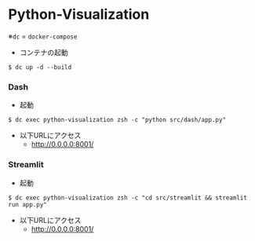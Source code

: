 # Python-Visualization
※`dc` = `docker-compose`

* コンテナの起動
```
$ dc up -d --build
```

### Dash
* 起動
```
$ dc exec python-visualization zsh -c "python src/dash/app.py"
```

* 以下URLにアクセス
  * http://0.0.0.0:8001/

### Streamlit
* 起動
```
$ dc exec python-visualization zsh -c "cd src/streamlit && streamlit run app.py"
```

* 以下URLにアクセス
  * http://0.0.0.0:8001/